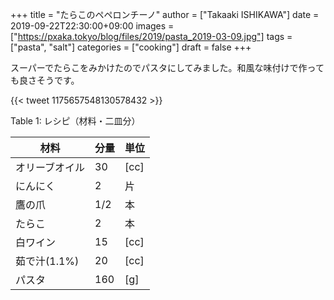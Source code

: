 +++
title = "たらこのペペロンチーノ"
author = ["Takaaki ISHIKAWA"]
date = 2019-09-22T22:30:00+09:00
images = ["https://pxaka.tokyo/blog/files/2019/pasta_2019-03-09.jpg"]
tags = ["pasta", "salt"]
categories = ["cooking"]
draft = false
+++

スーパーでたらこをみかけたのでパスタにしてみました。和風な味付けで作っても良さそうです。

{{< tweet 1175657548130578432 >}}

<div class="table-caption">
  <span class="table-number">Table 1</span>:
  レシピ（材料・二皿分）
</div>

| 材料      | 分量 | 単位 |
|---------|----|----|
| オリーブオイル | 30  | [cc] |
| にんにく  | 2   | 片   |
| 鷹の爪    | 1/2 | 本   |
| たらこ    | 2   | 本   |
| 白ワイン  | 15  | [cc] |
| 茹で汁(1.1%) | 20  | [cc] |
| パスタ    | 160 | [g]  |
